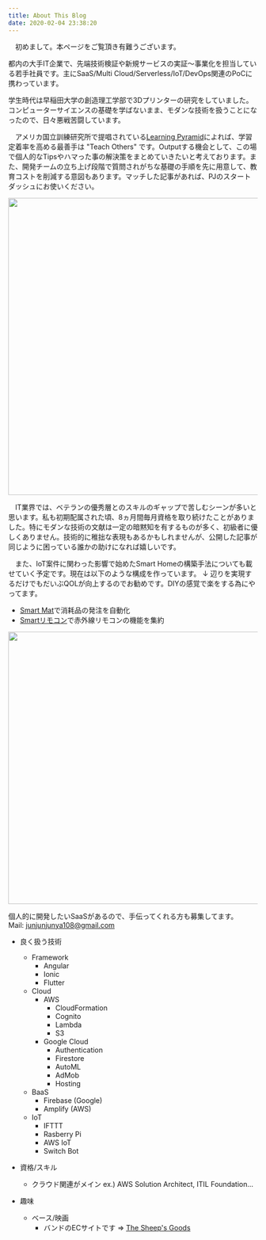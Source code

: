 ```yaml
---
title: About This Blog
date: 2020-02-04 23:38:20
---
```


　初めまして。本ページをご覧頂き有難うございます。  

都内の大手IT企業で、先端技術検証や新規サービスの実証～事業化を担当している若手社員です。主にSaaS/Multi Cloud/Serverless/IoT/DevOps関連のPoCに携わっています。  

学生時代は早稲田大学の創造理工学部で3Dプリンターの研究をしていました。コンピューターサイエンスの基礎を学ばないまま、モダンな技術を扱うことになったので、日々悪戦苦闘しています。
  
　アメリカ国立訓練研究所で提唱されている[Learning Pyramid](https://www.researchgate.net/figure/Learning-Pyramid-developed-by-National-Training-Laboratories-7_fig1_302480305)によれば、学習定着率を高める最善手は "Teach Others" です。Outputする機会として、この場で個人的なTipsやハマった事の解決策をまとめていきたいと考えております。また、開発チームの立ち上げ段階で質問されがちな基礎の手順を先に用意して、教育コストを削減する意図もあります。マッチした記事があれば、PJのスタートダッシュにお使いください。  
  
<div style="text-align:center;">
<img src="https://user-images.githubusercontent.com/41946222/73755094-dd3c0f00-47a8-11ea-9ec5-e1e537559054.png" height="600px" width="600px">
</div>
   
　IT業界では、ベテランの優秀層とのスキルのギャップで苦しむシーンが多いと思います。私も初期配属された頃、8ヵ月間毎月資格を取り続けたことがありました。特にモダンな技術の文献は一定の暗黙知を有するものが多く、初級者に優しくありません。技術的に稚拙な表現もあるかもしれませんが、公開した記事が同じように困っている誰かの助けになれば嬉しいです。  
  
　また、IoT案件に関わった影響で始めたSmart Homeの構築手法についても載せていく予定です。現在は以下のような構成を作っています。 ↓ 辺りを実現するだけでもだいぶQOLが向上するのでお勧めです。DIYの感覚で楽をする為にやってます。
- [Smart Mat](https://amzn.to/33mE08M)で消耗品の発注を自動化
- [Smartリモコン](https://amzn.to/2x2nLS8)で赤外線リモコンの機能を集約


<div style="text-align:center;">
<img src="https://user-images.githubusercontent.com/41946222/75523195-e2f6de80-5a4e-11ea-94fd-862c110cd075.PNG" height="550px" width="900px">
</div>


個人的に開発したいSaaSがあるので、手伝ってくれる方も募集してます。  
Mail: junjunjunya108@gmail.com  

- 良く扱う技術
    - Framework
        - Angular
        - Ionic
        - Flutter
    - Cloud
        - AWS
            - CloudFormation
            - Cognito
            - Lambda
            - S3
        - Google Cloud
            - Authentication
            - Firestore
            - AutoML
            - AdMob
            - Hosting
    - BaaS
        - Firebase (Google)
        - Amplify (AWS)
    - IoT
        - IFTTT
        - Rasberry Pi
        - AWS IoT
        - Switch Bot

- 資格/スキル
    - クラウド関連がメイン ex.) AWS Solution Architect, ITIL Foundation... 

- 趣味
    - ベース/映画
        - バンドのECサイトです ⇒ [The Sheep's Goods](https://sheeps.official.ec/)